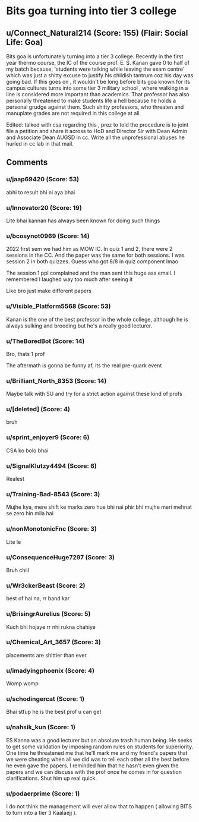 # Bits goa turning into tier 3 college
## u/Connect_Natural214 (Score: 155) (Flair: Social Life: Goa)
Bits goa is unfortunately turning into a tier 3 college. Recently in the first year thermo course, the IC of the course prof. E. S. Kanan gave 0 to half of my batch because, 'students were talking while leaving the exam centre' which was just a shitty excuse to justify his childish tantrum coz his day was going bad. If this goes on , it wouldn't be long before bits goa known for its campus cultures turns into some tier 3 military school , where walking in a line is considered more important than academics. That professor has also personally threatened to make students life a hell because he holds a personal grudge against them. Such shitty professors, who threaten and manuplate grades are not required in this college at all.

Edited: talked with csa regarding this , prez to told the procedure is to joint file a petition and share it across to HoD and Director Sir with Dean Admin and Associate Dean AUGSD in cc. Write all the unprofessional abuses he hurled in cc lab in that mail.


## Comments

### u/jaap69420 (Score: 53)
abhi to result bhi ni aya bhai


### u/Innovator20 (Score: 19)
Lite bhai kannan has always been known for doing such things


### u/bcosynot0969 (Score: 14)
2022 first sem we had him as MOW IC. In quiz 1 and 2, there were 2 sessions in the CC. And the paper was the same for both sessions. I was session 2 in both quizzes. Guess who got 8/8 in quiz component lmao

The session 1 ppl complained and the man sent this huge ass email. I remembered I laughed way too much after seeing it

Like bro just make different papers


### u/Visible_Platform5568 (Score: 53)
Kanan is the one of the best professor in the whole college, although he is always sulking and brooding but he's a really good lecturer.


### u/TheBoredBot (Score: 14)
Bro, thats 1 prof

The aftermath is gonna be funny af, its the real pre-quark event


### u/Brilliant_North_8353 (Score: 14)
Maybe talk with SU and try for a strict action against these kind of profs


### u/[deleted] (Score: 4)
bruh


### u/sprint_enjoyer9 (Score: 6)
CSA ko bolo bhai


### u/SignalKlutzy4494 (Score: 6)
Realest


### u/Training-Bad-8543 (Score: 3)
Mujhe kya, mere shift ke marks zero hue bhi nai phir bhi mujhe meri mehnat se zero hin mila hai


### u/nonMonotonicFnc (Score: 3)
Lite le


### u/ConsequenceHuge7297 (Score: 3)
Bruh chill


### u/Wr3ckerBeast (Score: 2)
best of hai na, rr band kar


### u/BrisingrAurelius (Score: 5)
Kuch bhi hojaye rr nhi rukna chahiye


### u/Chemical_Art_3657 (Score: 3)
placements are shittier than ever.


### u/imadyingphoenix (Score: 4)
Womp womp


### u/schodingercat (Score: 1)
Bhai stfup he is the best prof u can get


### u/nahsik_kun (Score: 1)
ES Kanna was a good lecturer but an absolute trash human being. He seeks to get some validation by imposing random rules on students for superiority. One time he threatened me that he'll mark me and my friend's papers that we were cheating when all we did was  to tell each other all the best before he even gave the papers. I reminded him that he hasn't even given the papers and we can discuss with the prof once he comes in for question clarifications. Shut him up real quick.


### u/podaerprime (Score: 1)
I do not think the management will ever allow that to happen ( allowing BITS to turn into a tier 3 Kaalaejj ).




